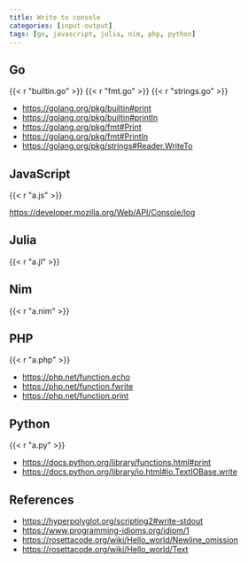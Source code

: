 ```yaml
---
title: Write to console
categories: [input-output]
tags: [go, javascript, julia, nim, php, python]
---
```


## Go

{{< r "builtin.go" >}}
{{< r "fmt.go" >}}
{{< r "strings.go" >}}

- <https://golang.org/pkg/builtin#print>
- <https://golang.org/pkg/builtin#println>
- <https://golang.org/pkg/fmt#Print>
- <https://golang.org/pkg/fmt#Println>
- <https://golang.org/pkg/strings#Reader.WriteTo>

## JavaScript

{{< r "a.js" >}}

<https://developer.mozilla.org/Web/API/Console/log>

## Julia

{{< r "a.jl" >}}

## Nim

{{< r "a.nim" >}}

## PHP

{{< r "a.php" >}}

- <https://php.net/function.echo>
- <https://php.net/function.fwrite>
- <https://php.net/function.print>

## Python

{{< r "a.py" >}}

- <https://docs.python.org/library/functions.html#print>
- <https://docs.python.org/library/io.html#io.TextIOBase.write>

## References

- <https://hyperpolyglot.org/scripting2#write-stdout>
- <https://www.programming-idioms.org/idiom/1>
- <https://rosettacode.org/wiki/Hello_world/Newline_omission>
- <https://rosettacode.org/wiki/Hello_world/Text>
